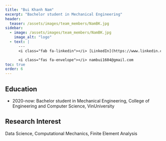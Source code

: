 ```yaml
---
title: "Bui Khanh Nam"
excerpt: "Bachelor student in Mechanical Engineering"
header:
  teaser: /assets/images/team_members/NamBK.jpg
sidebar:
  - image: /assets/images/team_members/NamBK.jpg
    image_alt: "logo"
  - text: |
      ---
      <i class="fab fa-linkedin"></i> [LinkedIn](https://www.linkedin.com/in/nam-bui-237722207/)

      <i class="fas fa-envelope"></i> nambui1604@gmail.com
toc: true
order: 6
---
```


## Education
- 2020-now: Bachelor student in Mechanical Engineering,
  College of Engineering and Computer Science, VinUniversity

## Research Interest
Data Science, Computational Mechanics, Finite Element Analysis
